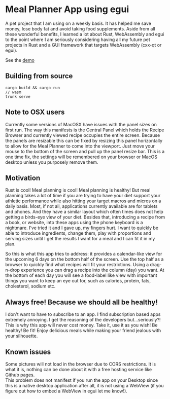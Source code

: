 # Meal Planner App using egui

A pet project that I am using on a weekly basis. It has helped me save money, lose body fat and avoid taking food supplements. Aside from all these wonderful benefits, I learned a lot about Rust, WebAssembly and egui to the point where 
I am seriously considering having all my future pet projects in Rust and a GUI framework that targets WebAssembly (cxx-qt or egui).

See the [demo](https://dejang.github.io/meal-planner-egui/)

## Building from source
```
cargo build && cargo run
// wasm
trunk serve
```

## Note to OSX users
Currently some versions of MacOSX have issues with the panel sizes on first run. The way this manifests is the Central Panel which holds the Recipe Browser and currently viewed recipe occupies the entire screen. 
Because the panels are resizable this can be fixed by resizing this panel horizontally to allow for the Meal Planner to come into the viewport. Just move your mouse to the bottom of the screen and pull up the panel resize bar. 
This is a one time fix, the settings will be remembered on your browser or MacOS desktop unless you purposely remove them.

## Motivation
Rust is cool! Meal planning is cool! Meal planning is healthy! But meal planning takes a lot of time if you are trying to have your diet support your athletic performance while also hitting your target macros and micros on a daily basis. 
Most, if not all, applications currently available are for tablets and phones. And they have a similar layout which often times does not help getting a birds-eye view of your diet. 
Besides that, introducing a recipe from a book, or website, into these apps using the phone keyboard is a nightmare. I've tried it and I gave up, my fingers hurt. I want
to quickly be able to introduce ingredients, change them, play with proportions and serving sizes until I get the results I want for a meal and I can fit it in my plan. 

So this is what this app tries to address: it provides a calendar-like view for the upcoming 6 days on the bottom half of the screen. Use the top half as a browser to quickly find what recipes will fit your restrictions. Using a drag-n-drop
experience you can drag a recipe into the column (day) you want. At the bottom of each day you will see a food-label like view with important things you want to keep an eye out for, such as calories, protein, fats, cholesterol, sodium etc. 


## Always free! Because we should all be healthy!
I don't want to have to subscribe to an app. I find subscription based apps extremely annoying. I get the reasoning of the developers but...seriously?! 
This is why this app will never cost money. Take it, use it as you wish! Be healthy! Be fit! Enjoy delicious meals while making your friend jealous with your silhouette.

## Known issues
Some pictures will not load in the browser due to CORS restrictions. It is what it is, nothing can be done about it with a free hosting service like Github pages.  
This problem does not manifest if you run the app on your Desktop since this is a native desktop application after all, it is not using a WebView (if you figure out how to embed a WebView in egui let me know!).


